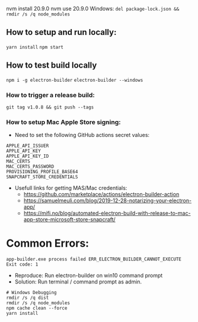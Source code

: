 nvm install 20.9.0
nvm use 20.9.0
Windows: `del package-lock.json && rmdir /s /q node_modules`
## How to setup and run locally:
`yarn install`
`npm start`

## How to test build locally
`npm i -g electron-builder`
`electron-builder --windows`

### How to trigger a release build:
`git tag v1.0.8 && git push --tags`

### How to setup Mac Apple Store signing:

- Need to set the following GitHub actions secret values:
```
APPLE_API_ISSUER 
APPLE_API_KEY
APPLE_API_KEY_ID
MAC_CERTS
MAC_CERTS_PASSWORD
PROVISIONING_PROFILE_BASE64
SNAPCRAFT_STORE_CREDENTIALS
```
- Usefull links for getting MAS/Mac credentials:
    - https://github.com/marketplace/actions/electron-builder-action
    - https://samuelmeuli.com/blog/2019-12-28-notarizing-your-electron-app/
    - https://mifi.no/blog/automated-electron-build-with-release-to-mac-app-store-microsoft-store-snapcraft/


# Common Errors:

`app-builder.exe process failed ERR_ELECTRON_BUILDER_CANNOT_EXECUTE Exit code: 1`
- Reproduce: Run electron-builder on win10 command prompt
- Solution: Run terminal / command prompt as admin.


```
# Windows Debugging
rmdir /s /q dist
rmdir /s /q node_modules
npm cache clean --force
yarn install
```